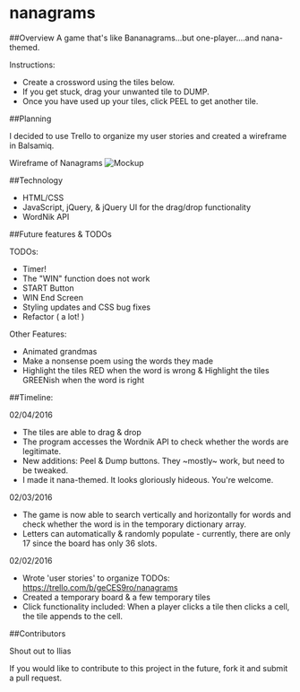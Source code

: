 # nanagrams

##Overview
A game that's like Bananagrams...but one-player....and nana-themed.

Instructions:
* Create a crossword using the tiles below.
* If you get stuck, drag your unwanted tile to DUMP.
* Once you have used up your tiles, click PEEL to get another tile.

##Planning

I decided to use Trello to organize my user stories and created a wireframe in Balsamiq.

Wireframe of Nanagrams
![Mockup](http://s16.postimg.org/6h4lvru1x/nanagrams_mockup.png)

##Technology

* HTML/CSS
* JavaScript, jQuery, & jQuery UI for the drag/drop functionality
* WordNik API

##Future features & TODOs

TODOs:
* Timer!
* The "WIN" function does not work
* START Button
* WIN End Screen
* Styling updates and CSS bug fixes
* Refactor ( a lot! )

Other Features:
* Animated grandmas
* Make a nonsense poem using the words they made
* Highlight the tiles RED when the word is wrong & Highlight the tiles GREENish when the word is right

##Timeline:

02/04/2016

* The tiles are able to drag & drop
* The program accesses the Wordnik API to check whether the words are legitimate.
* New additions: Peel & Dump buttons. They ~mostly~ work, but need to be tweaked.
* I made it nana-themed. It looks gloriously hideous. You're welcome.


02/03/2016

* The game is now able to search vertically and horizontally for words and check whether the word is in the temporary dictionary array.
* Letters can automatically & randomly populate - currently, there are only 17 since the board has only 36 slots.

02/02/2016

* Wrote 'user stories' to organize TODOs: https://trello.com/b/geCES9ro/nanagrams
* Created a temporary board & a few temporary tiles
* Click functionality included: When a player clicks a tile then clicks a cell, the tile appends to the cell.

##Contributors

Shout out to Ilias

If you would like to contribute to this project in the future, fork it and submit a pull request.
